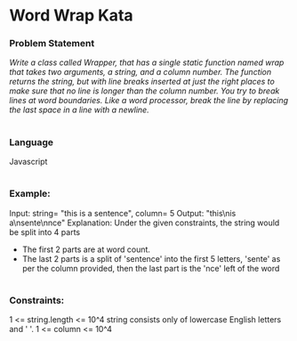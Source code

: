 # Word Wrap Kata
### Problem Statement
<i> Write a class called Wrapper, that has a single static function
named wrap that takes two arguments, a string, and a column number. The
function returns the string, but with line breaks inserted at just the
right places to make sure that no line is longer than the column number.
You try to break lines at word boundaries.
Like a word processor, break the line by replacing the last space in a
line with a newline.</i>

#
### Language
Javascript

#
### Example:
Input: string= "this is a sentence", column= 5
Output: "this\nis a\nsente\nnce"
Explanation: 
Under the given constraints, the string would be split into 4 parts
- The first 2 parts are at word count.
- The last 2 parts is a split of 'sentence' into the first 5 letters, 'sente' as per the column provided, then the last part is the 'nce' left of the word

#
### Constraints:
1 <= string.length <= 10^4
string consists only of lowercase English letters and ' '.
1 <= column <= 10^4

